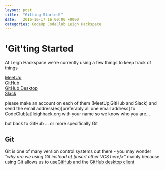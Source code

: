 ```yaml
---
layout: post
title:  "Gitting Started!"
date:   2016-10-17 16:00:00 +0000
categories: CodeUp CodeClub Leigh Hackspace
---
```


'Git'ting Started
================
At Leigh Hackspace we're currently using a few things to keep track of things

[MeetUp][1]<br />
[GitHub][2]<br />
[GitHub Desktop][3]<br />
[Slack][4]<br />

please make an account on each of them (MeetUp,GitHub and Slack)
and send the email address(es)[preferably all one email address] to CodeClub[at]leighhack.org with your name so we know who you are...

but back to GitHub ... or more specifically Git <br />

 Git
---
Git is one of many version control systems out there - you may wonder _"why are we using Git instead of [insert other VCS here]>"_ mainly because using Git allows us to use[GitHub][2]
and the [GitHub desktop client][3]



[1]:https://www.meetup.com/
[2]:https://github.com
[3]:https://desktop.github.com/
[4]:https://slack.com/
